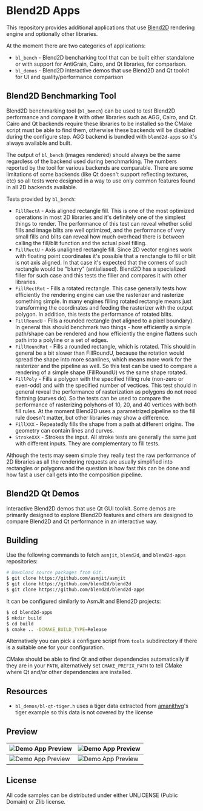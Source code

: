 Blend2D Apps
============

This repository provides additional applications that use [Blend2D](https://blend2d.com) rendering engine and optionally other libraries.

At the moment there are two categories of applications:

  - `bl_bench` - Blend2D bencharking tool that can be built either standalone or with support for AntiGrain, Cairo, and Qt libraries, for comparison.
  - `bl_demos` - Blend2D interactive demos that use Blend2D and Qt toolkit for UI and quality/performance comparison

Blend2D Benchmarking Tool
-------------------------

Blend2D benchmarking tool (`bl_bench`) can be used to test Blend2D performance and compare it with other libraries such as AGG, Cairo, and Qt. Cairo and Qt backends require these libraries to be installed so the CMake script must be able to find them, otherwise these backends will be disabled during the configure step. AGG backend is bundled with `blend2d-apps` so it's always available and built.

The output of `bl_bench` (images rendered) should always be the same regardless of the backend used during benchmarking. The numbers reported by the tool for various backends are comparable. There are some limitations of some backends (like Qt doesn't support reflecting textures, etc) so all tests were designed in a way to use only common features found in all 2D backends available.

Tests provided by `bl_bench`:

  - `FillRectA` - Axis aligned rectangle fill. This is one of the most optimized operations in most 2D libraries and it's definitely one of the simplest things to render. The performance of this test can reveal whether solid fills and image blits are well optimized, and the performance of very small fills and blits can reveal how much overhead there is between calling the fill/blit function and the actual pixel filling.
  - `FillRectU` - Axis unaligned rectangle fill. Since 2D vector engines work with floating point coordinates it's possible that a renctangle to fill or blit is not axis aligned. In that case it's expected that the corners of such rectangle would be "blurry" (antialiased). Blend2D has a specialized filler for such case and this tests the filler and compares it with other libraries.
  - `FillRectRot` - Fills a rotated rectangle. This case generally tests how efficiently the rendering engine can use the rasterizer and rasterize something simple. In many engines filling rotated rectangle means just transforming the coordinates and feeding the rasterizer with the output polygon. In addition, this tests the performance of rotated blits.
  - `FillRoundU` - Fills a rounded rectangle (not aligned to a pixel boundary). In general this should benchmark two things - how efficiently a simple path/shape can be rendered and how efficiently the engine flattens such path into a polyline or a set of edges.
  - `FillRoundRot` - Fills a rounded rectangle, which is rotated. This should in general be a bit slower than FillRoundU, because the rotation would spread the shape into more scanlines, which means more work for the rasterizer and the pipeline as well. So this test can be used to compare a rendering of a simple shape (FillRoundU) vs the same shape rotated.
  - `FillPoly` - Fills a polygon with the specified filling rule (non-zero or even-odd) and with the specified number of vectices. This test should in general reveal the performance of rasterization as polygons do not need flattning (curves do). So the tests can be used to compare the performance of rasterizing polyhons of 10, 20, and 40 vertices with both fill rules. At the moment Blend2D uses a parametrized pipeline so the fill rule doesn't matter, but other libraries may show a difference.
  - `FillXXX` - Repeatedly fills the shape from a path at different origins. The geometry can contain lines and curves.
  - `StrokeXXX` - Strokes the input. All stroke tests are generally the same just with different inputs. They are complementary to fill tests.

Although the tests may seem simple they really test the raw performance of 2D libraries as all the rendering requests are usually simplified into rectangles or polygons and the question is how fast this can be done and how fast a user call gets into the composition pipeline.

Blend2D Qt Demos
----------------

Interactive Blend2D demos that use Qt GUI toolkit. Some demos are primarily designed to explore Blend2D features and others are designed to compare Blend2D and Qt performance in an interactive way.

Building
--------

Use the following commands to fetch `asmjit`, `blend2d`, and `blend2d-apps` repositories:

```bash
# Download source packages from Git.
$ git clone https://github.com/asmjit/asmjit
$ git clone https://github.com/blend2d/blend2d
$ git clone https://github.com/blend2d/blend2d-apps
```

It can be configured similarly to AsmJit and Blend2D projects:

```bash
$ cd blend2d-apps
$ mkdir build
$ cd build
$ cmake .. -DCMAKE_BUILD_TYPE=Release
```

Alternatively you can pick a configure script from `tools` subdirectory if there is a suitable one for your configuration.

CMake should be able to find Qt and other dependencies automatically if they are in your `PATH`, alternatively set `CMAKE_PREFIX_PATH` to tell CMake where Qt and/or other dependencies are installed.

Resources
---------

  - `bl_demos/bl-qt-tiger.h` uses a tiger data extracted from [amanithvg](http://www.amanithvg.com/)'s tiger example so this data is not covered by the license

Preview
-------

![Demo App Preview](https://blend2d.com/resources/images/demo-app-1.png) | ![Demo App Preview](https://blend2d.com/resources/images/demo-app-3.png)
---- | ----
![Demo App Preview](https://blend2d.com/resources/images/demo-app-4.png) | ![Demo App Preview](https://blend2d.com/resources/images/demo-app-6.png)

License
-------

All code samples can be distributed under either UNLICENSE (Public Domain) or Zlib license.
